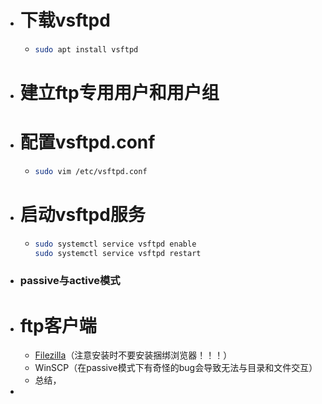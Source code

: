 - # 下载vsftpd
	- ```bash
	  sudo apt install vsftpd
	  ```
- # 建立ftp专用用户和用户组
- # 配置vsftpd.conf
	- ```bash
	  sudo vim /etc/vsftpd.conf
	  ```
- # 启动vsftpd服务
	- ```bash
	  sudo systemctl service vsftpd enable
	  sudo systemctl service vsftpd restart
	  ```
- ### passive与active模式
- # ftp客户端
	- [Filezilla](https://filezilla-project.org/)（注意安装时不要安装捆绑浏览器！！！）
	- WinSCP（在passive模式下有奇怪的bug会导致无法与目录和文件交互）
	- 总结，
-
